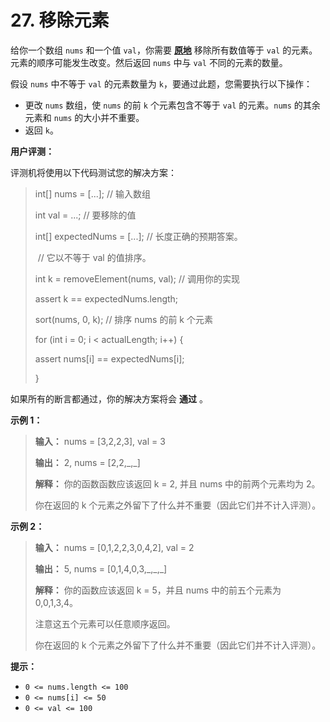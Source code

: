 # 27. 移除元素

给你一个数组 `nums` 和一个值 `val`，你需要 **[原地](https://baike.baidu.com/item/%E5%8E%9F%E5%9C%B0%E7%AE%97%E6%B3%95)**  移除所有数值等于 `val` 的元素。元素的顺序可能发生改变。然后返回 `nums` 中与 `val` 不同的元素的数量。

假设 `nums` 中不等于 `val` 的元素数量为 `k`，要通过此题，您需要执行以下操作：

*   更改 `nums` 数组，使 `nums` 的前 `k` 个元素包含不等于 `val` 的元素。`nums` 的其余元素和 `nums` 的大小并不重要。
*   返回 `k`。

**用户评测：**

评测机将使用以下代码测试您的解决方案：

> int\[] nums = \[\.\.\.]; // 输入数组
>
> int val = \.\.\.; // 要移除的值
>
> int\[] expectedNums = \[\.\.\.]; // 长度正确的预期答案。
>
> ​                         // 它以不等于 val 的值排序。
>
> int k = removeElement\(nums, val\); // 调用你的实现
>
> assert k == expectedNums\.length;
>
> sort\(nums, 0, k\); // 排序 nums 的前 k 个元素
>
> for \(int i = 0; i < actualLength; i\+\+\) \{
>
>  assert nums\[i] == expectedNums\[i];
>
> \}

如果所有的断言都通过，你的解决方案将会 **通过** 。

**示例 1：**

> **输入：** nums = \[3,2,2,3], val = 3
>
> **输出：** 2, nums = \[2,2,\_,\_]
>
> **解释：** 你的函数函数应该返回 k = 2, 并且 nums 中的前两个元素均为 2。
>
> 你在返回的 k 个元素之外留下了什么并不重要（因此它们并不计入评测）。

**示例 2：**

> **输入：** nums = \[0,1,2,2,3,0,4,2], val = 2
>
> **输出：** 5, nums = \[0,1,4,0,3,\_,\_,\_]
>
> **解释：** 你的函数应该返回 k = 5，并且 nums 中的前五个元素为 0,0,1,3,4。
>
> 注意这五个元素可以任意顺序返回。
>
> 你在返回的 k 个元素之外留下了什么并不重要（因此它们并不计入评测）。

**提示：**

*   `0 <= nums.length <= 100`
*   `0 <= nums[i] <= 50`
*   `0 <= val <= 100`